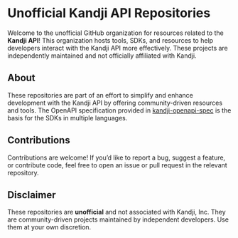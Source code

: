 # Unofficial Kandji API Repositories

Welcome to the unofficial GitHub organization for resources related to the **Kandji API**! This organization hosts tools, SDKs, and resources to help developers interact with the Kandji API more effectively. These projects are independently maintained and not officially affiliated with Kandji.

## About

These repositories are part of an effort to simplify and enhance development with the Kandji API by offering community-driven resources and tools. The OpenAPI specification provided in [kandji-openapi-spec](https://github.com/Kandji-Community-SDKs/kandji-openapi-spec) is the basis for the SDKs in multiple languages.

## Contributions

Contributions are welcome! If you’d like to report a bug, suggest a feature, or contribute code, feel free to open an issue or pull request in the relevant repository.

## Disclaimer

These repositories are **unofficial** and not associated with Kandji, Inc. They are community-driven projects maintained by independent developers. Use them at your own discretion.
